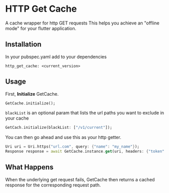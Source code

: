 # HTTP Get Cache

A cache wrapper for http GET requests
This helps you achieve an "offline mode" for your flutter application.

## Installation
In your pubspec.yaml add to your dependencies
```console
http_get_cache: <current_version>
```

## Usage
First, **Initialize** GetCache.
```dart
GetCache.initialize();
```
`blackList` is an optional param that lists the url paths you want to exclude in your cache
```dart
GetCach.initialize(blackList: ["/v1/current"]);
```

You can then go ahead and use this as your http getter.

```dart
Uri uri = Uri.https("url.com", query: {"name": "my_name"});
Response response = await GetCache.instance.get(uri, headers: {"token": "my_token"})
```

## What Happens
When the underlying get request fails, GetCache then returns a cached response for the corresponding request path.
